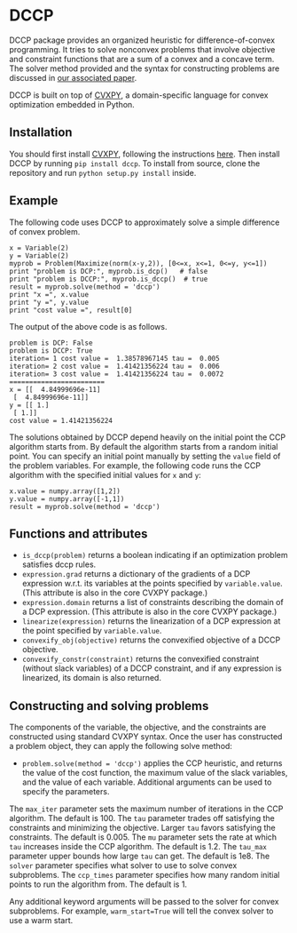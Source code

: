 DCCP
====

DCCP package provides an organized heuristic for difference-of-convex programming.
It tries to solve nonconvex problems that involve objective and constraint functions that are a sum of
a convex and a concave term. The solver method provided and the syntax for constructing problems are discussed in [our associated paper](https://stanford.edu/~boyd/papers/dccp.html).

DCCP is built on top of [CVXPY](http://www.cvxpy.org/), a domain-specific language for convex optimization embedded in Python.

Installation
------------
You should first install [CVXPY](http://ww.cvxpy.org/), following the instructions [here](http://www.cvxpy.org/en/latest/install/index.html).
Then install DCCP by running ``pip install dccp``.
To install from source, clone the repository and run ``python setup.py install`` inside.

Example
-------
The following code uses DCCP to approximately solve a simple difference of convex problem.
```
x = Variable(2)
y = Variable(2)
myprob = Problem(Maximize(norm(x-y,2)), [0<=x, x<=1, 0<=y, y<=1])
print "problem is DCP:", myprob.is_dcp()   # false
print "problem is DCCP:", myprob.is_dccp()  # true
result = myprob.solve(method = 'dccp')
print "x =", x.value
print "y =", y.value
print "cost value =", result[0]
```
The output of the above code is as follows.
```
problem is DCP: False
problem is DCCP: True
iteration= 1 cost value =  1.38578967145 tau =  0.005
iteration= 2 cost value =  1.41421356224 tau =  0.006
iteration= 3 cost value =  1.41421356224 tau =  0.0072
========================
x = [[  4.84999696e-11]
 [  4.84999696e-11]]
y = [[ 1.]
 [ 1.]]
cost value = 1.41421356224
```

The solutions obtained by DCCP depend heavily on the initial point the CCP algorithm starts from.
By default the algorithm starts from a random initial point.
You can specify an initial point manually by setting the ``value`` field of the problem variables.
For example, the following code runs the CCP algorithm with the specified initial values for ``x`` and ``y``:
```
x.value = numpy.array([1,2])
y.value = numpy.array([-1,1])
result = myprob.solve(method = 'dccp')
```


Functions and attributes
----------------
* ``is_dccp(problem)`` returns a boolean indicating if an optimization problem satisfies dccp rules.
* ``expression.grad`` returns a dictionary of the gradients of a DCP expression
w.r.t. its variables at the points specified by ``variable.value``. (This attribute
is also in the core CVXPY package.)
* ``expression.domain`` returns a list of constraints describing the domain of a
DCP expression. (This attribute is also in the core CVXPY package.)
* ``linearize(expression)`` returns the linearization of a DCP expression at the point specified by ``variable.value``.
* ``convexify_obj(objective)`` returns the convexified objective of a DCCP objective.
* ``convexify_constr(constraint)`` returns the convexified constraint (without slack
variables) of a DCCP constraint, and if any expression is linearized, its domain is also returned.

Constructing and solving problems
---------------------------------
The components of the variable, the objective, and the constraints are constructed using standard CVXPY syntax. Once the user has constructed a problem object, they can apply the following solve method:
* ``problem.solve(method = 'dccp')`` applies the CCP heuristic, and returns the value of the cost function, the maximum value of the slack variables, and the value of each variable. Additional arguments can be used to specify the parameters.

The ``max_iter`` parameter sets the maximum number of iterations in the CCP algorithm. The default is 100.
The ``tau`` parameter trades off satisfying the constraints and minimizing the objective. Larger ``tau`` favors satisfying the constraints. The default is 0.005.
The ``mu`` parameter sets the rate at which ``tau`` increases inside the CCP algorithm. The default is 1.2.
The ``tau_max`` parameter upper bounds how large ``tau`` can get. The default is 1e8.
The ``solver`` parameter specifies what solver to use to solve convex subproblems.
The ``ccp_times`` parameter specifies how many random initial points to run the algorithm from. The default is 1.

Any additional keyword arguments will be passed to the solver for convex subproblems. For example, ``warm_start=True`` will tell the convex solver to use a warm start.
